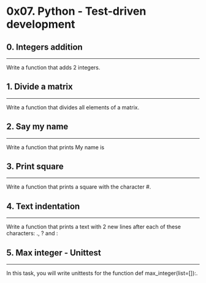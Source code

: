 # 0x07. Python - Test-driven development
## 0. Integers addition
***
Write a function that adds 2 integers.

## 1. Divide a matrix
***
Write a function that divides all elements of a matrix.

## 2. Say my name
***
Write a function that prints My name is <first name> <last name>

## 3. Print square
***
Write a function that prints a square with the character #.

## 4. Text indentation
***
Write a function that prints a text with 2 new lines after each of these characters: ., ? and :

## 5. Max integer - Unittest
***
In this task, you will write unittests for the function def max_integer(list=[]):.
